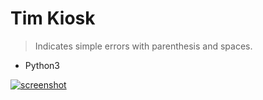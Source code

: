 # Tim Kiosk
> Indicates simple errors with parenthesis and spaces.
  - Python3

[![screenshot](https://i.imgur.com/a91pZPJ.gif)](#) 